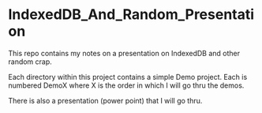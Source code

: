 IndexedDB_And_Random_Presentation
=================================

This repo contains my notes on a presentation on IndexedDB and other random crap.

Each directory within this project contains a simple Demo project. Each is numbered DemoX where X is the order in which I will go thru the demos.

There is also a presentation (power point) that I will go thru.

